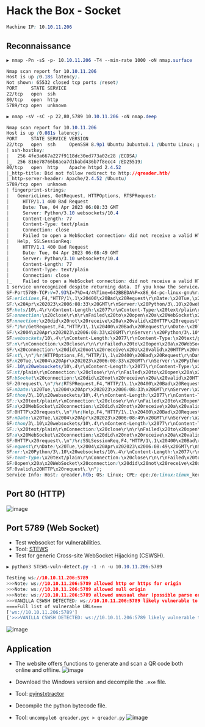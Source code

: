 # Hack the Box - Socket
```CSS
Machine IP: 10.10.11.206
```

## Reconnaissance
```CSS
▶ nmap -Pn -sS -p- 10.10.11.206 -T4 --min-rate 1000 -oN nmap.surface

Nmap scan report for 10.10.11.206
Host is up (0.18s latency).
Not shown: 65532 closed tcp ports (reset)
PORT     STATE SERVICE
22/tcp   open  ssh
80/tcp   open  http
5789/tcp open  unknown
```

```CSS
▶ nmap -sV -sC -p 22,80,5789 10.10.11.206 -oN nmap.deep

Nmap scan report for 10.10.11.206                                                     
Host is up (0.081s latency).                                                     
PORT     STATE SERVICE VERSION                                                        
22/tcp   open  ssh     OpenSSH 8.9p1 Ubuntu 3ubuntu0.1 (Ubuntu Linux; protocol 2.0)
| ssh-hostkey:                                                                        
|   256 4fe3a667a227f9118dc30ed773a02c28 (ECDSA)                          
|_  256 816e78766b8aea7d1babd436b7f8ecc4 (ED25519)                        
80/tcp   open  http    Apache httpd 2.4.52                                            
|_http-title: Did not follow redirect to http://qreader.htb/              
|_http-server-header: Apache/2.4.52 (Ubuntu)                              
5789/tcp open  unknown                                                                
| fingerprint-strings:                                                                
|   GenericLines, GetRequest, HTTPOptions, RTSPRequest:                   
|     HTTP/1.1 400 Bad Request                                                        
|     Date: Tue, 04 Apr 2023 06:08:33 GMT                                             
|     Server: Python/3.10 websockets/10.4                                             
|     Content-Length: 77                                                              
|     Content-Type: text/plain                                                        
|     Connection: close                                                               
|     Failed to open a WebSocket connection: did not receive a valid HTTP request.
|   Help, SSLSessionReq:                                                              
|     HTTP/1.1 400 Bad Request     
|     Date: Tue, 04 Apr 2023 06:08:49 GMT                                             
|     Server: Python/3.10 websockets/10.4
|     Content-Length: 77                                                                                                                                                    
|     Content-Type: text/plain                                                                                                                                              
|     Connection: close                                                                                                                                                     
|_    Failed to open a WebSocket connection: did not receive a valid HTTP request.
1 service unrecognized despite returning data. If you know the service/version, please submit the following fingerprint at https://nmap.org/cgi-bin/submit.cgi?new-service :
SF-Port5789-TCP:V=7.93%I=7%D=4/4%Time=642BBEDA%P=x86_64-pc-linux-gnu%r(Gen
SF:ericLines,F4,"HTTP/1\.1\x20400\x20Bad\x20Request\r\nDate:\x20Tue,\x2004
SF:\x20Apr\x202023\x2006:08:33\x20GMT\r\nServer:\x20Python/3\.10\x20websoc
SF:kets/10\.4\r\nContent-Length:\x2077\r\nContent-Type:\x20text/plain\r\nC
SF:onnection:\x20close\r\n\r\nFailed\x20to\x20open\x20a\x20WebSocket\x20co
SF:nnection:\x20did\x20not\x20receive\x20a\x20valid\x20HTTP\x20request\.\n
SF:")%r(GetRequest,F4,"HTTP/1\.1\x20400\x20Bad\x20Request\r\nDate:\x20Tue,
SF:\x2004\x20Apr\x202023\x2006:08:33\x20GMT\r\nServer:\x20Python/3\.10\x20
SF:websockets/10\.4\r\nContent-Length:\x2077\r\nContent-Type:\x20text/plai
SF:n\r\nConnection:\x20close\r\n\r\nFailed\x20to\x20open\x20a\x20WebSocket
SF:\x20connection:\x20did\x20not\x20receive\x20a\x20valid\x20HTTP\x20reque
SF:st\.\n")%r(HTTPOptions,F4,"HTTP/1\.1\x20400\x20Bad\x20Request\r\nDate:\
SF:x20Tue,\x2004\x20Apr\x202023\x2006:08:33\x20GMT\r\nServer:\x20Python/3\
SF:.10\x20websockets/10\.4\r\nContent-Length:\x2077\r\nContent-Type:\x20te
SF:xt/plain\r\nConnection:\x20close\r\n\r\nFailed\x20to\x20open\x20a\x20We
SF:bSocket\x20connection:\x20did\x20not\x20receive\x20a\x20valid\x20HTTP\x
SF:20request\.\n")%r(RTSPRequest,F4,"HTTP/1\.1\x20400\x20Bad\x20Request\r\
SF:nDate:\x20Tue,\x2004\x20Apr\x202023\x2006:08:33\x20GMT\r\nServer:\x20Py
SF:thon/3\.10\x20websockets/10\.4\r\nContent-Length:\x2077\r\nContent-Type
SF::\x20text/plain\r\nConnection:\x20close\r\n\r\nFailed\x20to\x20open\x20
SF:a\x20WebSocket\x20connection:\x20did\x20not\x20receive\x20a\x20valid\x2
SF:0HTTP\x20request\.\n")%r(Help,F4,"HTTP/1\.1\x20400\x20Bad\x20Request\r\
SF:nDate:\x20Tue,\x2004\x20Apr\x202023\x2006:08:49\x20GMT\r\nServer:\x20Py
SF:thon/3\.10\x20websockets/10\.4\r\nContent-Length:\x2077\r\nContent-Type
SF::\x20text/plain\r\nConnection:\x20close\r\n\r\nFailed\x20to\x20open\x20
SF:a\x20WebSocket\x20connection:\x20did\x20not\x20receive\x20a\x20valid\x2
SF:0HTTP\x20request\.\n")%r(SSLSessionReq,F4,"HTTP/1\.1\x20400\x20Bad\x20R
SF:equest\r\nDate:\x20Tue,\x2004\x20Apr\x202023\x2006:08:49\x20GMT\r\nServ
SF:er:\x20Python/3\.10\x20websockets/10\.4\r\nContent-Length:\x2077\r\nCon
SF:tent-Type:\x20text/plain\r\nConnection:\x20close\r\n\r\nFailed\x20to\x2
SF:0open\x20a\x20WebSocket\x20connection:\x20did\x20not\x20receive\x20a\x2
SF:0valid\x20HTTP\x20request\.\n");
Service Info: Host: qreader.htb; OS: Linux; CPE: cpe:/o:linux:linux_kernel
```
## Port 80 (HTTP)
![image](https://user-images.githubusercontent.com/83878909/229703936-7e17a816-81bd-423d-85d0-87340533cdc2.png)

## Port 5789 (Web Socket)
- Test websocket for vulnerabilities.
- Tool: [STEWS](https://github.com/PalindromeLabs/STEWS)
- Test for generic Cross-site WebSocket Hijacking (CSWSH).

```CSS
▶ python3 STEWS-vuln-detect.py -1 -n -u 10.10.11.206:5789

Testing ws://10.10.11.206:5789
>>>Note: ws://10.10.11.206:5789 allowed http or https for origin
>>>Note: ws://10.10.11.206:5789 allowed null origin
>>>Note: ws://10.10.11.206:5789 allowed unusual char (possible parse error)
>>>VANILLA CSWSH DETECTED: ws://10.10.11.206:5789 likely vulnerable to vanilla CSWSH (any origin)
====Full list of vulnerable URLs===
['ws://10.10.11.206:5789']
['>>>VANILLA CSWSH DETECTED: ws://10.10.11.206:5789 likely vulnerable to vanilla CSWSH (any origin)']
```
![image](https://user-images.githubusercontent.com/83878909/229711076-b95bf50d-7021-4e24-8d5a-8d28cb23c0a1.png)

## Application
- The website offers functions to generate and scan a QR code both online and offline.
![image](https://user-images.githubusercontent.com/83878909/229722201-95ca3832-3091-42b6-ab72-70edc0d413fe.png)

- Download the Windows version and decompile the `.exe` file.
- Tool: [pyinstxtractor](https://github.com/extremecoders-re/pyinstxtractor)
- Decompile the python bytecode file.
- Tool: `uncompyle6 qreader.pyc > qreader.py`
![image](https://user-images.githubusercontent.com/83878909/229724067-57f3db4f-3de5-4057-b3c1-c4a9c74a9fd8.png)


